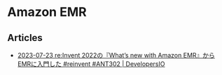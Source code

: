 # Amazon EMR

## Articles

- [2023-07-23 re:Invent 2022の『What’s new with Amazon EMR』からEMRに入門した #reinvent #ANT302 | DevelopersIO](https://dev.classmethod.jp/articles/reinvent2022-report-ant302/)